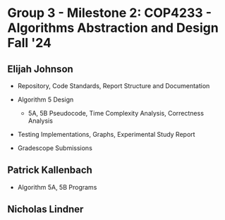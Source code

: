 # Group 3 - Milestone 2: COP4233 - Algorithms Abstraction and Design Fall '24

## Elijah Johnson
- Repository, Code Standards, Report Structure and Documentation

- Algorithm 5 Design
    - 5A, 5B Pseudocode, Time Complexity Analysis, Correctness Analysis
- Testing Implementations, Graphs, Experimental Study Report
- Gradescope Submissions

## Patrick Kallenbach

- Algorithm 5A, 5B Programs


## Nicholas Lindner
